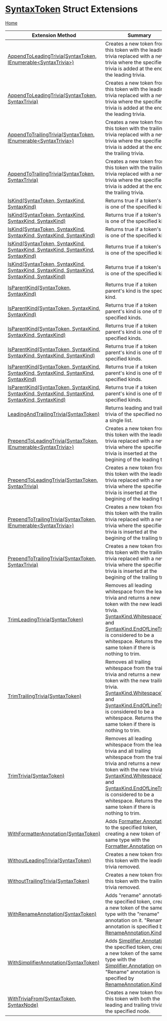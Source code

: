 # [SyntaxToken](https://docs.microsoft.com/en-us/dotnet/api/microsoft.codeanalysis.syntaxtoken) Struct Extensions <a name="_Top"></a>

[Home](../../../README.md)

| Extension Method | Summary |
| ---------------- | ------- |
| [AppendToLeadingTrivia(SyntaxToken, IEnumerable\<SyntaxTrivia>)](../../../Roslynator/SyntaxExtensions/AppendToLeadingTrivia/README.md#Roslynator_SyntaxExtensions_AppendToLeadingTrivia_Microsoft_CodeAnalysis_SyntaxToken_System_Collections_Generic_IEnumerable_Microsoft_CodeAnalysis_SyntaxTrivia__) | Creates a new token from this token with the leading trivia replaced with a new trivia where the specified trivia is added at the end of the leading trivia\. |
| [AppendToLeadingTrivia(SyntaxToken, SyntaxTrivia)](../../../Roslynator/SyntaxExtensions/AppendToLeadingTrivia/README.md#Roslynator_SyntaxExtensions_AppendToLeadingTrivia_Microsoft_CodeAnalysis_SyntaxToken_Microsoft_CodeAnalysis_SyntaxTrivia_) | Creates a new token from this token with the leading trivia replaced with a new trivia where the specified trivia is added at the end of the leading trivia\. |
| [AppendToTrailingTrivia(SyntaxToken, IEnumerable\<SyntaxTrivia>)](../../../Roslynator/SyntaxExtensions/AppendToTrailingTrivia/README.md#Roslynator_SyntaxExtensions_AppendToTrailingTrivia_Microsoft_CodeAnalysis_SyntaxToken_System_Collections_Generic_IEnumerable_Microsoft_CodeAnalysis_SyntaxTrivia__) | Creates a new token from this token with the trailing trivia replaced with a new trivia where the specified trivia is added at the end of the trailing trivia\. |
| [AppendToTrailingTrivia(SyntaxToken, SyntaxTrivia)](../../../Roslynator/SyntaxExtensions/AppendToTrailingTrivia/README.md#Roslynator_SyntaxExtensions_AppendToTrailingTrivia_Microsoft_CodeAnalysis_SyntaxToken_Microsoft_CodeAnalysis_SyntaxTrivia_) | Creates a new token from this token with the trailing trivia replaced with a new trivia where the specified trivia is added at the end of the trailing trivia\. |
| [IsKind(SyntaxToken, SyntaxKind, SyntaxKind)](../../../Roslynator/CSharp/SyntaxExtensions/IsKind/README.md#Roslynator_CSharp_SyntaxExtensions_IsKind_Microsoft_CodeAnalysis_SyntaxToken_Microsoft_CodeAnalysis_CSharp_SyntaxKind_Microsoft_CodeAnalysis_CSharp_SyntaxKind_) | Returns true if a token's kind is one of the specified kinds\. |
| [IsKind(SyntaxToken, SyntaxKind, SyntaxKind, SyntaxKind)](../../../Roslynator/CSharp/SyntaxExtensions/IsKind/README.md#Roslynator_CSharp_SyntaxExtensions_IsKind_Microsoft_CodeAnalysis_SyntaxToken_Microsoft_CodeAnalysis_CSharp_SyntaxKind_Microsoft_CodeAnalysis_CSharp_SyntaxKind_Microsoft_CodeAnalysis_CSharp_SyntaxKind_) | Returns true if a token's kind is one of the specified kinds\. |
| [IsKind(SyntaxToken, SyntaxKind, SyntaxKind, SyntaxKind, SyntaxKind)](../../../Roslynator/CSharp/SyntaxExtensions/IsKind/README.md#Roslynator_CSharp_SyntaxExtensions_IsKind_Microsoft_CodeAnalysis_SyntaxToken_Microsoft_CodeAnalysis_CSharp_SyntaxKind_Microsoft_CodeAnalysis_CSharp_SyntaxKind_Microsoft_CodeAnalysis_CSharp_SyntaxKind_Microsoft_CodeAnalysis_CSharp_SyntaxKind_) | Returns true if a token's kind is one of the specified kinds\. |
| [IsKind(SyntaxToken, SyntaxKind, SyntaxKind, SyntaxKind, SyntaxKind, SyntaxKind)](../../../Roslynator/CSharp/SyntaxExtensions/IsKind/README.md#Roslynator_CSharp_SyntaxExtensions_IsKind_Microsoft_CodeAnalysis_SyntaxToken_Microsoft_CodeAnalysis_CSharp_SyntaxKind_Microsoft_CodeAnalysis_CSharp_SyntaxKind_Microsoft_CodeAnalysis_CSharp_SyntaxKind_Microsoft_CodeAnalysis_CSharp_SyntaxKind_Microsoft_CodeAnalysis_CSharp_SyntaxKind_) | Returns true if a token's kind is one of the specified kinds\. |
| [IsKind(SyntaxToken, SyntaxKind, SyntaxKind, SyntaxKind, SyntaxKind, SyntaxKind, SyntaxKind)](../../../Roslynator/CSharp/SyntaxExtensions/IsKind/README.md#Roslynator_CSharp_SyntaxExtensions_IsKind_Microsoft_CodeAnalysis_SyntaxToken_Microsoft_CodeAnalysis_CSharp_SyntaxKind_Microsoft_CodeAnalysis_CSharp_SyntaxKind_Microsoft_CodeAnalysis_CSharp_SyntaxKind_Microsoft_CodeAnalysis_CSharp_SyntaxKind_Microsoft_CodeAnalysis_CSharp_SyntaxKind_Microsoft_CodeAnalysis_CSharp_SyntaxKind_) | Returns true if a token's kind is one of the specified kinds\. |
| [IsParentKind(SyntaxToken, SyntaxKind)](../../../Roslynator/CSharp/SyntaxExtensions/IsParentKind/README.md#Roslynator_CSharp_SyntaxExtensions_IsParentKind_Microsoft_CodeAnalysis_SyntaxToken_Microsoft_CodeAnalysis_CSharp_SyntaxKind_) | Returns true if a token parent's kind is the specified kind\. |
| [IsParentKind(SyntaxToken, SyntaxKind, SyntaxKind)](../../../Roslynator/CSharp/SyntaxExtensions/IsParentKind/README.md#Roslynator_CSharp_SyntaxExtensions_IsParentKind_Microsoft_CodeAnalysis_SyntaxToken_Microsoft_CodeAnalysis_CSharp_SyntaxKind_Microsoft_CodeAnalysis_CSharp_SyntaxKind_) | Returns true if a token parent's kind is one of the specified kinds\. |
| [IsParentKind(SyntaxToken, SyntaxKind, SyntaxKind, SyntaxKind)](../../../Roslynator/CSharp/SyntaxExtensions/IsParentKind/README.md#Roslynator_CSharp_SyntaxExtensions_IsParentKind_Microsoft_CodeAnalysis_SyntaxToken_Microsoft_CodeAnalysis_CSharp_SyntaxKind_Microsoft_CodeAnalysis_CSharp_SyntaxKind_Microsoft_CodeAnalysis_CSharp_SyntaxKind_) | Returns true if a token parent's kind is one of the specified kinds\. |
| [IsParentKind(SyntaxToken, SyntaxKind, SyntaxKind, SyntaxKind, SyntaxKind)](../../../Roslynator/CSharp/SyntaxExtensions/IsParentKind/README.md#Roslynator_CSharp_SyntaxExtensions_IsParentKind_Microsoft_CodeAnalysis_SyntaxToken_Microsoft_CodeAnalysis_CSharp_SyntaxKind_Microsoft_CodeAnalysis_CSharp_SyntaxKind_Microsoft_CodeAnalysis_CSharp_SyntaxKind_Microsoft_CodeAnalysis_CSharp_SyntaxKind_) | Returns true if a token parent's kind is one of the specified kinds\. |
| [IsParentKind(SyntaxToken, SyntaxKind, SyntaxKind, SyntaxKind, SyntaxKind, SyntaxKind)](../../../Roslynator/CSharp/SyntaxExtensions/IsParentKind/README.md#Roslynator_CSharp_SyntaxExtensions_IsParentKind_Microsoft_CodeAnalysis_SyntaxToken_Microsoft_CodeAnalysis_CSharp_SyntaxKind_Microsoft_CodeAnalysis_CSharp_SyntaxKind_Microsoft_CodeAnalysis_CSharp_SyntaxKind_Microsoft_CodeAnalysis_CSharp_SyntaxKind_Microsoft_CodeAnalysis_CSharp_SyntaxKind_) | Returns true if a token parent's kind is one of the specified kinds\. |
| [IsParentKind(SyntaxToken, SyntaxKind, SyntaxKind, SyntaxKind, SyntaxKind, SyntaxKind, SyntaxKind)](../../../Roslynator/CSharp/SyntaxExtensions/IsParentKind/README.md#Roslynator_CSharp_SyntaxExtensions_IsParentKind_Microsoft_CodeAnalysis_SyntaxToken_Microsoft_CodeAnalysis_CSharp_SyntaxKind_Microsoft_CodeAnalysis_CSharp_SyntaxKind_Microsoft_CodeAnalysis_CSharp_SyntaxKind_Microsoft_CodeAnalysis_CSharp_SyntaxKind_Microsoft_CodeAnalysis_CSharp_SyntaxKind_Microsoft_CodeAnalysis_CSharp_SyntaxKind_) | Returns true if a token parent's kind is one of the specified kinds\. |
| [LeadingAndTrailingTrivia(SyntaxToken)](../../../Roslynator/SyntaxExtensions/LeadingAndTrailingTrivia/README.md#_Top) | Returns leading and trailing trivia of the specified node in a single list\. |
| [PrependToLeadingTrivia(SyntaxToken, IEnumerable\<SyntaxTrivia>)](../../../Roslynator/SyntaxExtensions/PrependToLeadingTrivia/README.md#Roslynator_SyntaxExtensions_PrependToLeadingTrivia_Microsoft_CodeAnalysis_SyntaxToken_System_Collections_Generic_IEnumerable_Microsoft_CodeAnalysis_SyntaxTrivia__) | Creates a new token from this token with the leading trivia replaced with a new trivia where the specified trivia is inserted at the begining of the leading trivia\. |
| [PrependToLeadingTrivia(SyntaxToken, SyntaxTrivia)](../../../Roslynator/SyntaxExtensions/PrependToLeadingTrivia/README.md#Roslynator_SyntaxExtensions_PrependToLeadingTrivia_Microsoft_CodeAnalysis_SyntaxToken_Microsoft_CodeAnalysis_SyntaxTrivia_) | Creates a new token from this token with the leading trivia replaced with a new trivia where the specified trivia is inserted at the begining of the leading trivia\. |
| [PrependToTrailingTrivia(SyntaxToken, IEnumerable\<SyntaxTrivia>)](../../../Roslynator/SyntaxExtensions/PrependToTrailingTrivia/README.md#Roslynator_SyntaxExtensions_PrependToTrailingTrivia_Microsoft_CodeAnalysis_SyntaxToken_System_Collections_Generic_IEnumerable_Microsoft_CodeAnalysis_SyntaxTrivia__) | Creates a new token from this token with the trailing trivia replaced with a new trivia where the specified trivia is inserted at the begining of the trailing trivia\. |
| [PrependToTrailingTrivia(SyntaxToken, SyntaxTrivia)](../../../Roslynator/SyntaxExtensions/PrependToTrailingTrivia/README.md#Roslynator_SyntaxExtensions_PrependToTrailingTrivia_Microsoft_CodeAnalysis_SyntaxToken_Microsoft_CodeAnalysis_SyntaxTrivia_) | Creates a new token from this token with the trailing trivia replaced with a new trivia where the specified trivia is inserted at the begining of the trailing trivia\. |
| [TrimLeadingTrivia(SyntaxToken)](../../../Roslynator/CSharp/SyntaxExtensions/TrimLeadingTrivia/README.md#Roslynator_CSharp_SyntaxExtensions_TrimLeadingTrivia_Microsoft_CodeAnalysis_SyntaxToken_) | Removes all leading whitespace from the leading trivia and returns a new token with the new leading trivia\. [SyntaxKind.WhitespaceTrivia](https://docs.microsoft.com/en-us/dotnet/api/microsoft.codeanalysis.csharp.syntaxkind.whitespacetrivia) and [SyntaxKind.EndOfLineTrivia](https://docs.microsoft.com/en-us/dotnet/api/microsoft.codeanalysis.csharp.syntaxkind.endoflinetrivia) is considered to be a whitespace\. Returns the same token if there is nothing to trim\. |
| [TrimTrailingTrivia(SyntaxToken)](../../../Roslynator/CSharp/SyntaxExtensions/TrimTrailingTrivia/README.md#Roslynator_CSharp_SyntaxExtensions_TrimTrailingTrivia_Microsoft_CodeAnalysis_SyntaxToken_) | Removes all trailing whitespace from the trailing trivia and returns a new token with the new trailing trivia\. [SyntaxKind.WhitespaceTrivia](https://docs.microsoft.com/en-us/dotnet/api/microsoft.codeanalysis.csharp.syntaxkind.whitespacetrivia) and [SyntaxKind.EndOfLineTrivia](https://docs.microsoft.com/en-us/dotnet/api/microsoft.codeanalysis.csharp.syntaxkind.endoflinetrivia) is considered to be a whitespace\. Returns the same token if there is nothing to trim\. |
| [TrimTrivia(SyntaxToken)](../../../Roslynator/CSharp/SyntaxExtensions/TrimTrivia/README.md#Roslynator_CSharp_SyntaxExtensions_TrimTrivia_Microsoft_CodeAnalysis_SyntaxToken_) | Removes all leading whitespace from the leading trivia and all trailing whitespace from the trailing trivia and returns a new token with the new trivia\. [SyntaxKind.WhitespaceTrivia](https://docs.microsoft.com/en-us/dotnet/api/microsoft.codeanalysis.csharp.syntaxkind.whitespacetrivia) and [SyntaxKind.EndOfLineTrivia](https://docs.microsoft.com/en-us/dotnet/api/microsoft.codeanalysis.csharp.syntaxkind.endoflinetrivia) is considered to be a whitespace\. Returns the same token if there is nothing to trim\. |
| [WithFormatterAnnotation(SyntaxToken)](../../../Roslynator/CSharp/WorkspaceSyntaxExtensions/WithFormatterAnnotation/README.md#Roslynator_CSharp_WorkspaceSyntaxExtensions_WithFormatterAnnotation_Microsoft_CodeAnalysis_SyntaxToken_) | Adds [Formatter.Annotation](https://docs.microsoft.com/en-us/dotnet/api/microsoft.codeanalysis.formatting.formatter.annotation) to the specified token, creating a new token of the same type with the [Formatter.Annotation](https://docs.microsoft.com/en-us/dotnet/api/microsoft.codeanalysis.formatting.formatter.annotation) on it\. |
| [WithoutLeadingTrivia(SyntaxToken)](../../../Roslynator/SyntaxExtensions/WithoutLeadingTrivia/README.md#Roslynator_SyntaxExtensions_WithoutLeadingTrivia_Microsoft_CodeAnalysis_SyntaxToken_) | Creates a new token from this token with the leading trivia removed\. |
| [WithoutTrailingTrivia(SyntaxToken)](../../../Roslynator/SyntaxExtensions/WithoutTrailingTrivia/README.md#Roslynator_SyntaxExtensions_WithoutTrailingTrivia_Microsoft_CodeAnalysis_SyntaxToken_) | Creates a new token from this token with the trailing trivia removed\. |
| [WithRenameAnnotation(SyntaxToken)](../../../Roslynator/CSharp/WorkspaceSyntaxExtensions/WithRenameAnnotation/README.md#_Top) | Adds "rename" annotation to the specified token, creating a new token of the same type with the "rename" annotation on it\. "Rename" annotation is specified by [RenameAnnotation.Kind](https://docs.microsoft.com/en-us/dotnet/api/microsoft.codeanalysis.codeactions.renameannotation.kind)\. |
| [WithSimplifierAnnotation(SyntaxToken)](../../../Roslynator/CSharp/WorkspaceSyntaxExtensions/WithSimplifierAnnotation/README.md#Roslynator_CSharp_WorkspaceSyntaxExtensions_WithSimplifierAnnotation_Microsoft_CodeAnalysis_SyntaxToken_) | Adds [Simplifier.Annotation](https://docs.microsoft.com/en-us/dotnet/api/microsoft.codeanalysis.simplification.simplifier.annotation) to the specified token, creating a new token of the same type with the [Simplifier.Annotation](https://docs.microsoft.com/en-us/dotnet/api/microsoft.codeanalysis.simplification.simplifier.annotation) on it\. "Rename" annotation is specified by [RenameAnnotation.Kind](https://docs.microsoft.com/en-us/dotnet/api/microsoft.codeanalysis.codeactions.renameannotation.kind)\. |
| [WithTriviaFrom(SyntaxToken, SyntaxNode)](../../../Roslynator/SyntaxExtensions/WithTriviaFrom/README.md#Roslynator_SyntaxExtensions_WithTriviaFrom_Microsoft_CodeAnalysis_SyntaxToken_Microsoft_CodeAnalysis_SyntaxNode_) | Creates a new token from this token with both the leading and trailing trivia of the specified node\. |

